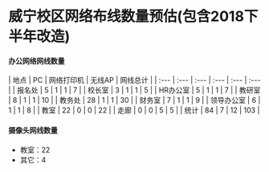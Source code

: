 # 威宁校区网络布线数量预估(包含2018下半年改造)

#### 办公网络网线数量

| 地点 | PC | 网络打印机 | 无线AP | 网线总计 |
| :--- | :--- | :--- | :--- | :--- | :--- |
| 报名处 | 5 | 1 | 1 | 7 |
| 校长室 | 3 | 1 | 1 | 5 |
| HR办公室 | 5 | 1 | 1 | 7 |
| 教研室 | 8 | 1 | 1 | 10 |
| 教务处 | 28 | 1 | 1 | 30 |
| 财务室 | 7 | 1 | 1 | 9 |
| 领导办公室 | 6 | 1 | 1 | 8 |
| 教室 | 22 | 0 | 0 | 22 |
| 走廊 | 0 | 0 | 5 | 5 |
| 统计 | 84 | 7 | 12 | 103 |

#### 摄像头网线数量
* 教室：22
* 其它：4
